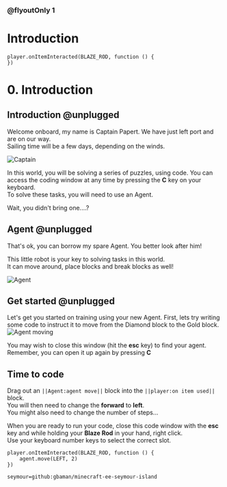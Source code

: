 

### @flyoutOnly 1

# Introduction

```template
player.onItemInteracted(BLAZE_ROD, function () {
})

```

# 0. Introduction

## Introduction @unplugged

Welcome onboard, my name is Captain Papert. We have just left port and are on our way.   
Sailing time will be a few days, depending on the winds.   

![Captain](https://github.com/gbaman/minecraft-ee-seymour-island/raw/master/media/captain.jpg)

In this world, you will be solving a series of puzzles, using code. You can access the coding window at any time by pressing the **C** key on your keyboard.    
To solve these tasks, you will need to use an Agent.      
      
Wait, you didn't bring one....?

## Agent @unplugged

That's ok, you can borrow my spare Agent. You better look after him!

This little robot is your key to solving tasks in this world.   
It can move around, place blocks and break blocks as well!

![Agent](https://github.com/gbaman/minecraft-ee-seymour-island/raw/master/media/agent.jpg)

## Get started @unplugged

Let's get you started on training using your new Agent. First, lets try writing
some code to instruct it to move from the Diamond block to the Gold block.   
![Agent moving](https://github.com/gbaman/minecraft-ee-seymour-island/raw/master/media/task0-move.gif)

You may wish to close this window (hit the **esc** key) to find your agent.   
Remember, you can open it up again by pressing **C**

## Time to code
Drag out an ``||Agent:agent move||`` block into the ``||player:on item used||`` block.   
You will then need to change the **forward** to **left**.   
You might also need to change the number of steps...   

When you are ready to run your code, close this code window with the **esc** key
and while holding your **Blaze Rod** in your hand, right click.    
Use your keyboard number keys to select the correct slot. 

```blocks
player.onItemInteracted(BLAZE_ROD, function () {
    agent.move(LEFT, 2)
})
```

```package
seymour=github:gbaman/minecraft-ee-seymour-island
```
